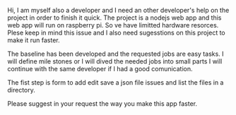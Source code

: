 
Hi,
I am myself also a developer and I need an other developer's help on the project in order to finish it quick.
The project is a nodejs web app and this web app will run on raspberry pi. So ve have limitted hardware resorces. 
Plese keep in mind this issue and I also need sugesstions on this project to make it run faster.

The baseline has been developed and the requested jobs are easy tasks. I will define mile stones or I will dived the needed jobs into small parts
I will continue with the same developer if I had a good comunication.

The fist step is form to add edit save a json file issues and list the files in a directory.

Please suggest in your request the way you make this app faster.

